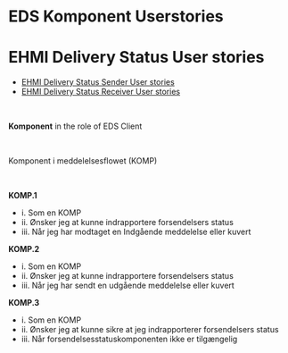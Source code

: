 # EDS Komponent Userstories

# EHMI Delivery Status User stories

- [EHMI Delivery Status Sender User stories](#ehmi-delivery-status-sender-user-stories)
- [EHMI Delivery Status Receiver User stories](#ehmi-delivery-status-receiver-user-stories)
    
<br/> 

**Komponent** in the role of EDS Client
    
<br/> 

Komponent i meddelelsesflowet (KOMP)
    
<br/> 

**KOMP.1**
- i. Som en KOMP
- ii.  Ønsker jeg at kunne indrapportere forsendelsers status 
- iii.  Når jeg har modtaget en Indgående meddelelse eller kuvert

**KOMP.2**
- i. Som en KOMP
- ii.  Ønsker jeg at kunne indrapportere forsendelsers status 
- iii.  Når jeg har sendt en udgående meddelelse eller kuvert

**KOMP.3**
- i. Som en KOMP
- ii.  Ønsker jeg at kunne sikre at jeg indrapporterer forsendelsers status 
- iii.  Når forsendelsesstatuskomponenten ikke er tilgængelig
